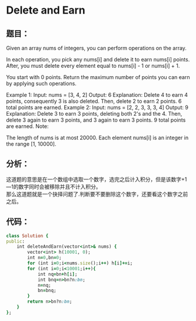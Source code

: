 # Delete and Earn
## 题目：
Given an array nums of integers, you can perform operations on the array.

In each operation, you pick any nums[i] and delete it to earn nums[i] points. After, you must delete every element equal to nums[i] - 1 or nums[i] + 1.

You start with 0 points. Return the maximum number of points you can earn by applying such operations.

Example 1:
Input: nums = [3, 4, 2]
Output: 6
Explanation: 
Delete 4 to earn 4 points, consequently 3 is also deleted.
Then, delete 2 to earn 2 points. 6 total points are earned.
Example 2:
Input: nums = [2, 2, 3, 3, 3, 4]
Output: 9
Explanation: 
Delete 3 to earn 3 points, deleting both 2's and the 4.
Then, delete 3 again to earn 3 points, and 3 again to earn 3 points.
9 total points are earned.
Note:

The length of nums is at most 20000.
Each element nums[i] is an integer in the range [1, 10000].

## 分析：
这道题的意思是在一个数组中选取一个数字，选完之后计入积分，但是该数字+1—1的数字同时会被移除并且不计入积分。<br>
那么这道题就是一个抉择问题了.判断要不要删除这个数字，还要看这个数字之前之后。<br>

## 代码：
```ruby
class Solution {
public:
    int deleteAndEarn(vector<int>& nums) {
        vector<int> h(10001, 0);
        int n=0,bn=0;
        for (int i=0;i<nums.size();i++) h[i]+=i;
        for (int i=0;i<10001;i++){
            int nq=bn+h[i];
            int bnq=n>bn?n:bn;
            n=nq; 
            bn=bnq;
        }
        return n>bn?n:bn;
    }
};
